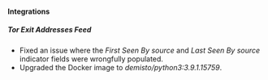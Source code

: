 
#### Integrations
##### Tor Exit Addresses Feed
- Fixed an issue where the *First Seen By source* and *Last Seen By source* indicator fields were wrongfully populated.
- Upgraded the Docker image to *demisto/python3:3.9.1.15759*.